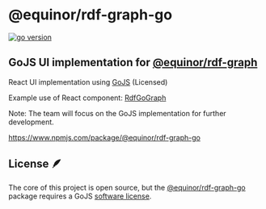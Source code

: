 # @equinor/rdf-graph-go

[![go version](https://img.shields.io/npm/v/@equinor/rdf-graph-go)](CHANGELOG.md)

## GoJS UI implementation for [@equinor/rdf-graph](https://github.com/equinor/rdf-graph)

React UI implementation using [GoJS](https://gojs.net/latest/index.html) (Licensed)

Example use of React component: [RdfGoGraph](/apps/playground/src/components/go/)

Note: The team will focus on the GoJS implementation for further development.

<https://www.npmjs.com/package/@equinor/rdf-graph-go>

## License 🪶

The core of this project is open source, but the [@equinor/rdf-graph-go](https://www.npmjs.com/package/@equinor/rdf-graph-go) package requires a GoJS [software license](https://gojs.net/latest/license.html).
